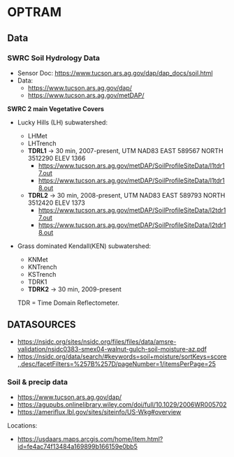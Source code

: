 # OPTRAM


## Data

### SWRC Soil Hydrology Data

- Sensor Doc: https://www.tucson.ars.ag.gov/dap/dap_docs/soil.html
- Data: 
  - https://www.tucson.ars.ag.gov/dap/
  - https://www.tucson.ars.ag.gov/metDAP/


**SWRC 2 main Vegetative Covers**
- Lucky Hills (LH) subwatershed:
  - LHMet
  - LHTrench 
  - **TDRL1** -> 30 min, 2007-present, UTM NAD83 EAST 589567 NORTH 3512290 ELEV 1366
    - https://www.tucson.ars.ag.gov/metDAP/SoilProfileSiteData/l1tdr17.out
    - https://www.tucson.ars.ag.gov/metDAP/SoilProfileSiteData/l1tdr18.out
  - **TDRL2** -> 30 min, 2008-present, UTM NAD83 EAST 589793 NORTH 3512420 ELEV 1373
    - https://www.tucson.ars.ag.gov/metDAP/SoilProfileSiteData/l2tdr17.out
    - https://www.tucson.ars.ag.gov/metDAP/SoilProfileSiteData/l2tdr18.out   
- Grass dominated Kendall(KEN) subwatershed:
  - KNMet
  - KNTrench
  - KSTrench 
  - TDRK1
  - **TDRK2** -> 30 min, 2009-present


  TDR = Time Domain Reflectometer.




## DATASOURCES

- https://nsidc.org/sites/nsidc.org/files/files/data/amsre-validation/nsidc0383-smex04-walnut-gulch-soil-moisture-az.pdf
- https://nsidc.org/data/search/#keywords=soil+moisture/sortKeys=score,,desc/facetFilters=%257B%257D/pageNumber=1/itemsPerPage=25


### Soil & precip data
- https://www.tucson.ars.ag.gov/dap/
- https://agupubs.onlinelibrary.wiley.com/doi/full/10.1029/2006WR005702
- https://ameriflux.lbl.gov/sites/siteinfo/US-Wkg#overview

Locations: 
- https://usdaars.maps.arcgis.com/home/item.html?id=fe4ac74f13484a169899b166159e0bb5













